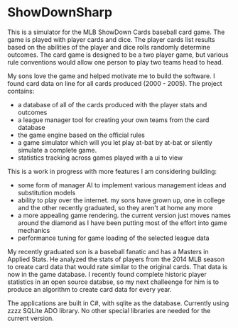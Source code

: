 # ShowDownSharp
This is a simulator for the MLB ShowDown Cards baseball card game.  The game is played with player cards and dice.
The player cards list results based on the abilities of the player and dice rolls randomly determine outcomes.  The card game is
designed to be a two player game, but various rule conventions would allow one person to play two teams head to head.

My sons love the game and helped motivate me to build the software.  I found card data on line for all cards produced 
(2000 - 2005).  The project contains:
- a database of all of the cards produced with the player stats and outcomes 
- a league manager tool for creating your own teams from the card database
- the game engine based on the official rules
- a game simulator which will you let play at-bat by at-bat or silently simulate a complete game.
- statistics tracking across games played with a ui to view

This is a work in progress with more features I am considering building:
- some form of manager AI  to implement various management ideas and substitution models
- ability to play over the internet.  my sons have grown up, one in college and the other recently graduated, 
so they aren't at home any more
- a more appealing game rendering.  the current version just moves names around the diamond as I have been putting most
of the effort into game mechanics
- performance tuning for game loading of the selected league data

My recently graduated son is a baseball fanatic and has a Masters in Applied Stats.  He analyzed the stats of players 
from the 2014 MLB season to create card data that would rate similar to the original cards.  That data is now in the 
game database.  I recently found complete historic player statistics in an open source databse, so my next challeenge 
for him is to produce an algorithm to create card data for every year.

The applications are built in C#, with sqlite as the database.  Currently using zzzz SQLite ADO library.  No other 
special libraries are needed for the current version.

